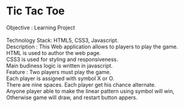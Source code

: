 # Tic Tac Toe
Objective : Learning Project  
<br>
Technology Stack: HTML5, CSS3, Javascript. 
<br>
Description : This Web application allows to players to play the game.<br> HTML is used to author the web page.<br> CSS3 is used for styling and responsiveness.<br> Main budiness logic is written in javascript.
<br> 
Feature : Two players must play the game.<br>
          Each player is assigned with symbol X or O. <br>
          There are nine spaces. Each player get his chance alternate.<br>
          Anyone player able to make the linear pattern using symbol will win, Otherwise game will draw, and restart button appers.
